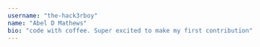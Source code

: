 ```yaml
---
username: "the-hack3rboy"
name: "Abel D Mathews"
bio: "code with coffee. Super excited to make my first contribution"
---
```


